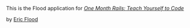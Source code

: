 This is the Flood application for 
[*One Month Rails: Teach Yourself to Code*](http://onemonthrails.com)

by [Eric Flood](http://epflood.com)